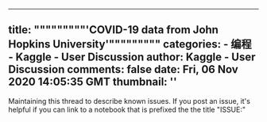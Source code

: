 
---
title: """""""""'COVID-19 data from John Hopkins University'"""""""""
categories: 
    - 编程
    - Kaggle - User Discussion
author: Kaggle - User Discussion
comments: false
date: Fri, 06 Nov 2020 14:05:35 GMT
thumbnail: ''
---

<div>   
<p>Maintaining this thread to describe known issues. If you post an issue, it's helpful if you can link to a notebook that is prefixed the the title "ISSUE:"</p>  
</div>
            